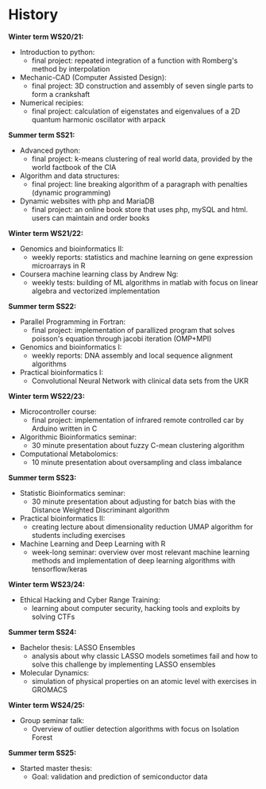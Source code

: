 # History
**Winter term WS20/21:**
- Introduction to python:
  - final project: repeated integration of a function with Romberg's method by interpolation
- Mechanic-CAD (Computer Assisted Design):
  - final project: 3D construction and assembly of seven single parts to form a crankshaft
- Numerical recipies:
  - final project: calculation of eigenstates and eigenvalues of a 2D quantum harmonic oscillator with arpack
  
**Summer term SS21:**
- Advanced python:
  - final project: k-means clustering of real world data, provided by the world factbook of the CIA
- Algorithm and data structures:
  - final project: line breaking algorithm of a paragraph with penalties (dynamic programming)
- Dynamic websites with php and MariaDB
  - final project: an online book store that uses php, mySQL and html. users can maintain and order books

**Winter term WS21/22:**
- Genomics and bioinformatics II:
  - weekly reports: statistics and machine learning on gene expression microarrays in R
- Coursera machine learning class by Andrew Ng:
  - weekly tests: building of ML algorithms in matlab with focus on linear algebra and vectorized implementation

**Summer term SS22:**
- Parallel Programming in Fortran:
  - final project: implementation of parallized program that solves poisson's equation through jacobi iteration (OMP+MPI)
- Genomics and bioinformatics I:
  - weekly reports: DNA assembly and local sequence alignment algorithms
- Practical bioinformatics I:
  - Convolutional Neural Network with clinical data sets from the UKR

**Winter term WS22/23:**
- Microcontroller course:
  - final project: implementation of infrared remote controlled car by Arduino written in C
- Algorithmic Bioinformatics seminar:
  - 30 minute presentation about fuzzy C-mean clustering algorithm
- Computational Metabolomics:
  - 10 minute presentation about oversampling and class imbalance

**Summer term SS23:**
- Statistic Bioinformatics seminar:
  - 30 minute presentation about adjusting for batch bias with the Distance Weighted Discriminant algorithm
- Practical bioinformatics II:
  - creating lecture about dimensionality reduction UMAP algorithm for students including exercises
- Machine Learning and Deep Learning with R
  - week-long seminar: overview over most relevant machine learning methods and implementation of deep learning algorithms with tensorflow/keras

**Winter term WS23/24:**
- Ethical Hacking and Cyber Range Training:
  - learning about computer security, hacking tools and exploits by solving CTFs

**Summer term SS24:**
- Bachelor thesis: LASSO Ensembles
  - analysis about why classic LASSO models sometimes fail and how to solve this challenge by implementing LASSO ensembles
- Molecular Dynamics:
  - simulation of physical properties on an atomic level with exercises in GROMACS

**Winter term WS24/25:**
- Group seminar talk:
  - Overview of outlier detection algorithms with focus on Isolation Forest

**Summer term SS25:**
- Started master thesis:
  - Goal: validation and prediction of semiconductor data